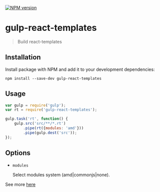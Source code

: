 [![NPM version][npm-image]][npm-url]

# gulp-react-templates

> Build react-templates

## Installation

Install package with NPM and add it to your development dependencies:

`npm install --save-dev gulp-react-templates`

## Usage

```javascript
var gulp = require('gulp');
var rt = require('gulp-react-templates');

gulp.task('rt', function() {
    gulp.src('src/**/*.rt')
        .pipe(rt({modules: 'amd'}))
        .pipe(gulp.dest('src'));
});
```

## Options

- `modules`

	Select modules system (amd|commonjs|none).

See more [here](https://github.com/wix/react-templates/blob/gh-pages/docs/cli.md)

[npm-image]: https://img.shields.io/npm/v/gulp-react-templates.svg?style=flat-square
[npm-url]: https://npmjs.org/package/gulp-react-templates